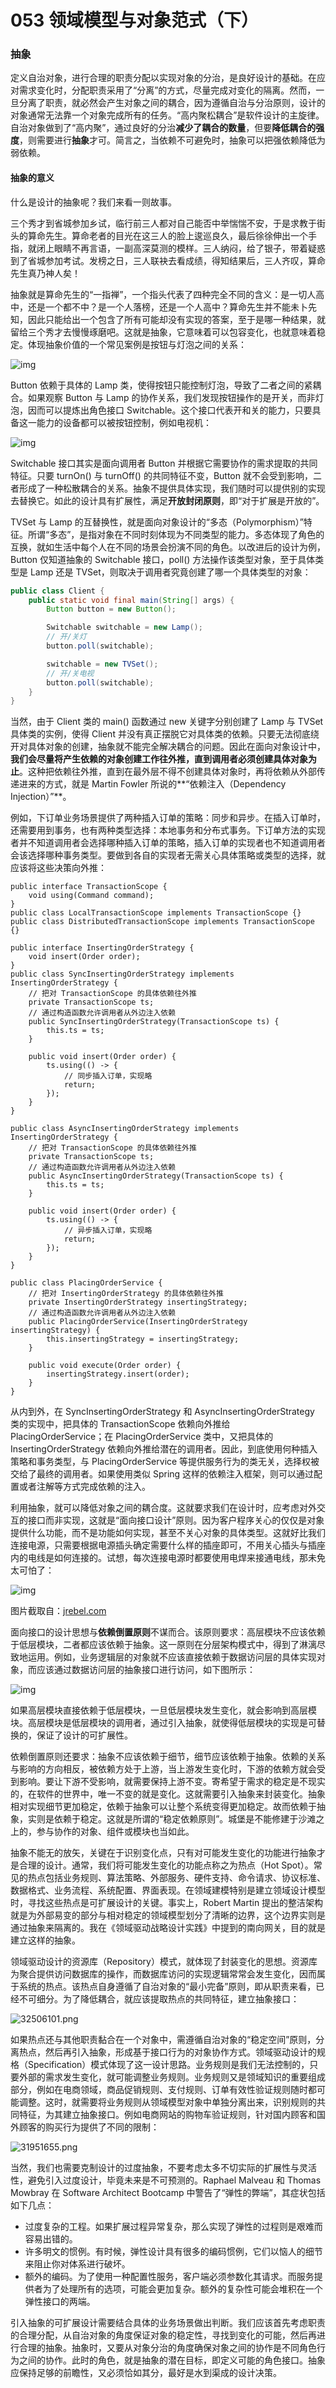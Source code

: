 # 053 领域模型与对象范式（下）

### 抽象

定义自治对象，进行合理的职责分配以实现对象的分治，是良好设计的基础。在应对需求变化时，分配职责采用了“分离”的方式，尽量完成对变化的隔离。然而，一旦分离了职责，就必然会产生对象之间的耦合，因为遵循自治与分治原则，设计的对象通常无法靠一个对象完成所有的任务。“高内聚松耦合”是软件设计的主旋律。自治对象做到了“高内聚”，通过良好的分治**减少了耦合的数量**，但要**降低耦合的强度**，则需要进行**抽象**才可。简言之，当依赖不可避免时，抽象可以把强依赖降低为弱依赖。

#### 抽象的意义

什么是设计的抽象呢？我们来看一则故事。

三个秀才到省城参加乡试，临行前三人都对自己能否中举惴惴不安，于是求教于街头的算命先生。算命老者的目光在这三人的脸上逡巡良久，最后徐徐伸出一个手指，就闭上眼睛不再言语，一副高深莫测的模样。三人纳闷，给了银子，带着疑惑到了省城参加考试。发榜之日，三人联袂去看成绩，得知结果后，三人齐叹，算命先生真乃神人矣！

抽象就是算命先生的“一指禅”，一个指头代表了四种完全不同的含义：是一切人高中，还是一个都不中？是一个人落榜，还是一个人高中？算命先生并不能未卜先知，因此只能给出一个包含了所有可能却没有实现的答案，至于是哪一种结果，就留给三个秀才去慢慢琢磨吧。这就是抽象，它意味着可以包容变化，也就意味着稳定。体现抽象价值的一个常见案例是按钮与灯泡之间的关系：

![img](images/9577eb20-a641-11e9-aba8-395d0f76e79c.png)

Button 依赖于具体的 Lamp 类，使得按钮只能控制灯泡，导致了二者之间的紧耦合。如果观察 Button 与 Lamp 的协作关系，我们发现按钮操作的是开关，而非灯泡，因而可以提炼出角色接口 Switchable。这个接口代表开和关的能力，只要具备这一能力的设备都可以被按钮控制，例如电视机：

![img](images/bc70b9a0-a641-11e9-b07d-9918990278bb.png)

Switchable 接口其实是面向调用者 Button 并根据它需要协作的需求提取的共同特征。只要 turnOn() 与 turnOff() 的共同特征不变，Button 就不会受到影响，二者形成了一种松散耦合的关系。抽象不提供具体实现，我们随时可以提供别的实现去替换它。如此的设计具有扩展性，满足**开放封闭原则**，即“对于扩展是开放的”。

TVSet 与 Lamp 的互替换性，就是面向对象设计的“多态（Polymorphism）”特征。所谓“多态”，是指对象在不同时刻体现为不同类型的能力。多态体现了角色的互换，就如生活中每个人在不同的场景会扮演不同的角色。以改进后的设计为例，Button 仅知道抽象的 Switchable 接口，poll() 方法操作该类型对象，至于具体类型是 Lamp 还是 TVSet，则取决于调用者究竟创建了哪一个具体类型的对象：

```java
public class Client {
    public static void final main(String[] args) {
        Button button = new Button();

        Switchable switchable = new Lamp();
        // 开/关灯
        button.poll(switchable);

        switchable = new TVSet();
        // 开/关电视
        button.poll(switchable);
    }
}
```

当然，由于 Client 类的 main() 函数通过 new 关键字分别创建了 Lamp 与 TVSet 具体类的实例，使得 Client 并没有真正摆脱它对具体类的依赖。只要无法彻底绕开对具体对象的创建，抽象就不能完全解决耦合的问题。因此在面向对象设计中，**我们会尽量将产生依赖的对象创建工作往外推，直到调用者必须创建具体对象为止**。这种把依赖往外推，直到在最外层不得不创建具体对象时，再将依赖从外部传递进来的方式，就是 Martin Fowler 所说的**“依赖注入（Dependency Injection）”**。

例如，下订单业务场景提供了两种插入订单的策略：同步和异步。在插入订单时，还需要用到事务，也有两种类型选择：本地事务和分布式事务。下订单方法的实现者并不知道调用者会选择哪种插入订单的策略，插入订单的实现者也不知道调用者会该选择哪种事务类型。要做到各自的实现者无需关心具体策略或类型的选择，就应该将这些决策向外推：

```
public interface TransactionScope {
    void using(Command command);
}
public class LocalTransactionScope implements TransactionScope {}
public class DistributedTransactionScope implements TransactionScope {}

public interface InsertingOrderStrategy {
    void insert(Order order);
}
public class SyncInsertingOrderStrategy implements InsertingOrderStrategy {
    // 把对 TransactionScope 的具体依赖往外推
    private TransactionScope ts;
    // 通过构造函数允许调用者从外边注入依赖
    public SyncInsertingOrderStrategy(TransactionScope ts) {
        this.ts = ts;
    }

    public void insert(Order order) {
        ts.using(() -> {
            // 同步插入订单，实现略
            return;
        });
    }
}

public class AsyncInsertingOrderStrategy implements InsertingOrderStrategy {
    // 把对 TransactionScope 的具体依赖往外推
    private TransactionScope ts;
    // 通过构造函数允许调用者从外边注入依赖
    public AsyncInsertingOrderStrategy(TransactionScope ts) {
        this.ts = ts;
    }

    public void insert(Order order) {
        ts.using(() -> {
            // 异步插入订单，实现略
            return;
        });
    }
}

public class PlacingOrderService {
    // 把对 InsertingOrderStrategy 的具体依赖往外推
    private InsertingOrderStrategy insertingStrategy;
    // 通过构造函数允许调用者从外边注入依赖
    public PlacingOrderService(InsertingOrderStrategy insertingStrategy) {
        this.insertingStrategy = insertingStrategy;
    }

    public void execute(Order order) {
        insertingStrategy.insert(order);
    }
}
```

从内到外，在 SyncInsertingOrderStrategy 和 AsyncInsertingOrderStrategy 类的实现中，把具体的 TransactionScope 依赖向外推给 PlacingOrderService；在 PlacingOrderService 类中，又把具体的 InsertingOrderStrategy 依赖向外推给潜在的调用者。因此，到底使用何种插入策略和事务类型，与 PlacingOrderService 等提供服务行为的类无关，选择权被交给了最终的调用者。如果使用类似 Spring 这样的依赖注入框架，则可以通过配置或者注解等方式完成依赖的注入。

利用抽象，就可以降低对象之间的耦合度。这就要求我们在设计时，应考虑对外交互的接口而非实现，这就是“面向接口设计”原则。因为客户程序关心的仅仅是对象提供什么功能，而不是功能如何实现，甚至不关心对象的具体类型。这就好比我们连接电源，只需要根据电源插头确定需要什么样的插座即可，不用关心插头与插座内的电线是如何连接的。试想，每次连接电源时都要使用电焊来接通电线，那未免太可怕了：

![img](images/49159850-a64f-11e9-a080-df9e620cefb4.png)

图片截取自：[jrebel.com](https://jrebel.com/rebellabs/object-oriented-design-principles-and-the-5-ways-of-creating-solid-applications/)

面向接口的设计思想与**依赖倒置原则**不谋而合。该原则要求：高层模块不应该依赖于低层模块，二者都应该依赖于抽象。这一原则在分层架构模式中，得到了淋漓尽致地运用。例如，业务逻辑层的对象就不应该直接依赖于数据访问层的具体实现对象，而应该通过数据访问层的抽象接口进行访问，如下图所示：

![img](images/7629f840-a64f-11e9-a080-df9e620cefb4.png)

如果高层模块直接依赖于低层模块，一旦低层模块发生变化，就会影响到高层模块。高层模块是低层模块的调用者，通过引入抽象，就使得低层模块的实现是可替换的，保证了设计的可扩展性。

依赖倒置原则还要求：抽象不应该依赖于细节，细节应该依赖于抽象。依赖的关系与影响的方向相反，被依赖方处于上游，当上游发生变化时，下游的依赖方就会受到影响。要让下游不受影响，就需要保持上游不变。寄希望于需求的稳定是不现实的，在软件的世界中，唯一不变的就是变化。这就需要引入抽象来封装变化。抽象相对实现细节更加稳定，依赖于抽象可以让整个系统变得更加稳定。故而依赖于抽象，实则是依赖于稳定。这就是所谓的“稳定依赖原则”。城堡是不能修建于沙滩之上的，参与协作的对象、组件或模块也当如此。

抽象不能无的放矢，关键在于识别变化点，只有对可能发生变化的功能进行抽象才是合理的设计。通常，我们将可能发生变化的功能点称之为热点（Hot Spot）。常见的热点包括业务规则、算法策略、外部服务、硬件支持、命令请求、协议标准、数据格式、业务流程、系统配置、界面表现。在领域建模特别是建立领域设计模型时，寻找这些热点是可扩展设计的关键。事实上，Robert Martin 提出的整洁架构就是为外部易变的部分与相对稳定的领域模型划分了清晰的边界，这个边界实则是通过抽象来隔离的。我在《领域驱动战略设计实践》中提到的南向网关，目的就是建立这样的抽象。

领域驱动设计的资源库（Repository）模式，就体现了封装变化的思想。资源库为聚合提供访问数据库的操作，而数据库访问的实现逻辑常常会发生变化，因而属于系统的热点。该热点自身遵循了自治对象的“最小完备”原则，即从职责来看，已经不可细分。为了降低耦合，就应该提取热点的共同特征，建立抽象接口：

![32506101.png](images/632e20c0-a651-11e9-aba8-395d0f76e79c.png)

如果热点还与其他职责黏合在一个对象中，需遵循自治对象的“稳定空间”原则，分离热点，然后再引入抽象，形成基于接口行为的对象协作方式。领域驱动设计的规格（Specification）模式体现了这一设计思路。业务规则是我们无法控制的，只要外部的需求发生变化，就可能调整业务规则。业务规则又是领域知识的重要组成部分，例如在电商领域，商品促销规则、支付规则、订单有效性验证规则随时都可能调整。这时，就需要将业务规则从领域模型对象中单独分离出来，识别规则的共同特征，为其建立抽象接口。例如电商网站的购物车验证规则，针对国内顾客和国外顾客的购买行为提供了不同的限制：

![31951655.png](images/ab6d7570-a651-11e9-aba8-395d0f76e79c.png)

当然，我们也需要克制设计的过度抽象，不要考虑太多不切实际的扩展性与灵活性，避免引入过度设计，毕竟未来是不可预测的。Raphael Malveau 和 Thomas Mowbray 在 Software Architect Bootcamp 中警告了“弹性的弊端”，其症状包括如下几点：

- 过度复杂的工程。如果扩展过程异常复杂，那么实现了弹性的过程则是艰难而容易出错的。
- 许多明文的惯例。有时候，弹性设计具有很多的编码惯例，它们以恼人的细节来阻止你对体系进行破坏。
- 额外的编码。为了使用一种配置性服务，客户端必须参数化其请求。而服务提供者为了处理所有的选项，可能会更加复杂。额外的复杂性可能会堆积在一个弹性接口的两端。

引入抽象的可扩展设计需要结合具体的业务场景做出判断。我们应该首先考虑职责的合理分配，从自治对象的角度保证对象的稳定性，寻找到变化的可能，然后再进行合理的抽象。抽象时，又要从对象分治的角度确保对象之间的协作是不同角色行为之间的协作。此时的角色，就是抽象的潜在目标，即定义可能的角色接口。抽象应保持足够的前瞻性，又必须恰如其分，最好是水到渠成的设计决策。
